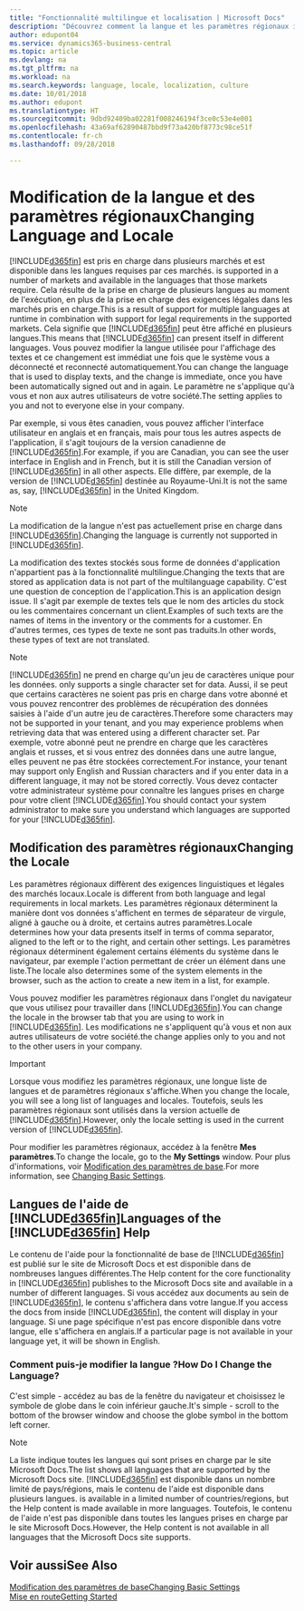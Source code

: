 ```yaml
---
title: "Fonctionnalité multilingue et localisation | Microsoft Docs"
description: "Découvrez comment la langue et les paramètres régionaux influencent votre expérience dans Business Central."
author: edupont04
ms.service: dynamics365-business-central
ms.topic: article
ms.devlang: na
ms.tgt_pltfrm: na
ms.workload: na
ms.search.keywords: language, locale, localization, culture
ms.date: 10/01/2018
ms.author: edupont
ms.translationtype: HT
ms.sourcegitcommit: 9dbd92409ba02281f008246194f3ce0c53e4e001
ms.openlocfilehash: 43a69af62890487bbd9f73a420bf8773c98ce51f
ms.contentlocale: fr-ch
ms.lasthandoff: 09/28/2018

---
```

# <a name="changing-language-and-locale"></a><span data-ttu-id="01fa2-103">Modification de la langue et des paramètres régionaux</span><span class="sxs-lookup"><span data-stu-id="01fa2-103">Changing Language and Locale</span></span>
[!INCLUDE[d365fin](includes/d365fin_md.md)] <span data-ttu-id="01fa2-104">est pris en charge dans plusieurs marchés et est disponible dans les langues requises par ces marchés.</span><span class="sxs-lookup"><span data-stu-id="01fa2-104"> is supported in a number of markets and available in the languages that those markets require.</span></span> <span data-ttu-id="01fa2-105">Cela résulte de la prise en charge de plusieurs langues au moment de l'exécution, en plus de la prise en charge des exigences légales dans les marchés pris en charge.</span><span class="sxs-lookup"><span data-stu-id="01fa2-105">This is a result of support for multiple languages at runtime in combination with support for legal requirements in the supported markets.</span></span> <span data-ttu-id="01fa2-106">Cela signifie que [!INCLUDE[d365fin](includes/d365fin_md.md)] peut être affiché en plusieurs langues.</span><span class="sxs-lookup"><span data-stu-id="01fa2-106">This means that [!INCLUDE[d365fin](includes/d365fin_md.md)] can present itself in different languages.</span></span> <span data-ttu-id="01fa2-107">Vous pouvez modifier la langue utilisée pour l'affichage des textes et ce changement est immédiat une fois que le système vous a déconnecté et reconnecté automatiquement.</span><span class="sxs-lookup"><span data-stu-id="01fa2-107">You can change the language that is used to display texts, and the change is immediate, once you have been automatically signed out and in again.</span></span> <span data-ttu-id="01fa2-108">Le paramètre ne s'applique qu'à vous et non aux autres utilisateurs de votre société.</span><span class="sxs-lookup"><span data-stu-id="01fa2-108">The setting applies to you and not to everyone else in your company.</span></span>  

<span data-ttu-id="01fa2-109">Par exemple, si vous êtes canadien, vous pouvez afficher l'interface utilisateur en anglais et en français, mais pour tous les autres aspects de l'application, il s'agit toujours de la version canadienne de [!INCLUDE[d365fin](includes/d365fin_md.md)].</span><span class="sxs-lookup"><span data-stu-id="01fa2-109">For example, if you are Canadian, you can see the user interface in English and in French, but it is still the Canadian version of [!INCLUDE[d365fin](includes/d365fin_md.md)] in all other aspects.</span></span> <span data-ttu-id="01fa2-110">Elle diffère, par exemple, de la version de [!INCLUDE[d365fin](includes/d365fin_md.md)] destinée au Royaume-Uni.</span><span class="sxs-lookup"><span data-stu-id="01fa2-110">It is not the same as, say, [!INCLUDE[d365fin](includes/d365fin_md.md)] in the United Kingdom.</span></span>  

> [!NOTE]  
>  <span data-ttu-id="01fa2-111">La modification de la langue n'est pas actuellement prise en charge dans [!INCLUDE[d365fin](includes/d365fin_md.md)].</span><span class="sxs-lookup"><span data-stu-id="01fa2-111">Changing the language is currently not supported in [!INCLUDE[d365fin](includes/d365fin_md.md)].</span></span>

<span data-ttu-id="01fa2-112">La modification des textes stockés sous forme de données d'application n'appartient pas à la fonctionnalité multilingue.</span><span class="sxs-lookup"><span data-stu-id="01fa2-112">Changing the texts that are stored as application data is not part of the multilanguage capability.</span></span> <span data-ttu-id="01fa2-113">C'est une question de conception de l'application.</span><span class="sxs-lookup"><span data-stu-id="01fa2-113">This is an application design issue.</span></span> <span data-ttu-id="01fa2-114">Il s'agit par exemple de textes tels que le nom des articles du stock ou les commentaires concernant un client.</span><span class="sxs-lookup"><span data-stu-id="01fa2-114">Examples of such texts are the names of items in the inventory or the comments for a customer.</span></span> <span data-ttu-id="01fa2-115">En d'autres termes, ces types de texte ne sont pas traduits.</span><span class="sxs-lookup"><span data-stu-id="01fa2-115">In other words, these types of text are not translated.</span></span>  

> [!NOTE]  
>  [!INCLUDE[d365fin](includes/d365fin_md.md)] <span data-ttu-id="01fa2-116">ne prend en charge qu'un jeu de caractères unique pour les données.</span><span class="sxs-lookup"><span data-stu-id="01fa2-116"> only supports a single character set for data.</span></span> <span data-ttu-id="01fa2-117">Aussi, il se peut que certains caractères ne soient pas pris en charge dans votre abonné et vous pouvez rencontrer des problèmes de récupération des données saisies à l'aide d'un autre jeu de caractères.</span><span class="sxs-lookup"><span data-stu-id="01fa2-117">Therefore some characters may not be supported in your tenant, and you may experience problems when retrieving data that was entered using a different character set.</span></span> <span data-ttu-id="01fa2-118">Par exemple, votre abonné peut ne prendre en charge que les caractères anglais et russes, et si vous entrez des données dans une autre langue, elles peuvent ne pas être stockées correctement.</span><span class="sxs-lookup"><span data-stu-id="01fa2-118">For instance, your tenant may support only English and Russian characters and if you enter data in a different language, it may not be stored correctly.</span></span> <span data-ttu-id="01fa2-119">Vous devez contacter votre administrateur système pour connaître les langues prises en charge pour votre client [!INCLUDE[d365fin](includes/d365fin_md.md)].</span><span class="sxs-lookup"><span data-stu-id="01fa2-119">You should contact your system administrator to make sure you understand which languages are supported for your [!INCLUDE[d365fin](includes/d365fin_md.md)].</span></span>  

## <a name="changing-the-locale"></a><span data-ttu-id="01fa2-120">Modification des paramètres régionaux</span><span class="sxs-lookup"><span data-stu-id="01fa2-120">Changing the Locale</span></span>
<span data-ttu-id="01fa2-121">Les paramètres régionaux diffèrent des exigences linguistiques et légales des marchés locaux.</span><span class="sxs-lookup"><span data-stu-id="01fa2-121">Locale is different from both language and legal requirements in local markets.</span></span> <span data-ttu-id="01fa2-122">Les paramètres régionaux déterminent la manière dont vos données s'affichent en termes de séparateur de virgule, aligné à gauche ou à droite, et certains autres paramètres.</span><span class="sxs-lookup"><span data-stu-id="01fa2-122">Locale determines how your data presents itself in terms of comma separator, aligned to the left or to the right, and certain other settings.</span></span> <span data-ttu-id="01fa2-123">Les paramètres régionaux déterminent également certains éléments du système dans le navigateur, par exemple l'action permettant de créer un élément dans une liste.</span><span class="sxs-lookup"><span data-stu-id="01fa2-123">The locale also determines some of the system elements in the browser, such as the action to create a new item in a list, for example.</span></span>  

<span data-ttu-id="01fa2-124">Vous pouvez modifier les paramètres régionaux dans l'onglet du navigateur que vous utilisez pour travailler dans [!INCLUDE[d365fin](includes/d365fin_md.md)].</span><span class="sxs-lookup"><span data-stu-id="01fa2-124">You can change the locale in the browser tab that you are using to work in [!INCLUDE[d365fin](includes/d365fin_md.md)].</span></span> <span data-ttu-id="01fa2-125">Les modifications ne s'appliquent qu'à vous et non aux autres utilisateurs de votre société.</span><span class="sxs-lookup"><span data-stu-id="01fa2-125">the change applies only to you and not to the other users in your company.</span></span>  

> [!IMPORTANT]  
>  <span data-ttu-id="01fa2-126">Lorsque vous modifiez les paramètres régionaux, une longue liste de langues et de paramètres régionaux s'affiche.</span><span class="sxs-lookup"><span data-stu-id="01fa2-126">When you change the locale, you will see a long list of languages and locales.</span></span> <span data-ttu-id="01fa2-127">Toutefois, seuls les paramètres régionaux sont utilisés dans la version actuelle de [!INCLUDE[d365fin](includes/d365fin_md.md)].</span><span class="sxs-lookup"><span data-stu-id="01fa2-127">However, only the locale setting is used in the current version of [!INCLUDE[d365fin](includes/d365fin_md.md)].</span></span>  

<span data-ttu-id="01fa2-128">Pour modifier les paramètres régionaux, accédez à la fenêtre **Mes paramètres**.</span><span class="sxs-lookup"><span data-stu-id="01fa2-128">To change the locale, go to the **My Settings** window.</span></span> <span data-ttu-id="01fa2-129">Pour plus d'informations, voir [Modification des paramètres de base](ui-change-basic-settings.md).</span><span class="sxs-lookup"><span data-stu-id="01fa2-129">For more information, see [Changing Basic Settings](ui-change-basic-settings.md).</span></span>  

## <a name="languages-of-the-included365finincludesd365finmdmd-help"></a><span data-ttu-id="01fa2-130">Langues de l'aide de [!INCLUDE[d365fin](includes/d365fin_md.md)]</span><span class="sxs-lookup"><span data-stu-id="01fa2-130">Languages of the [!INCLUDE[d365fin](includes/d365fin_md.md)] Help</span></span>
<span data-ttu-id="01fa2-131">Le contenu de l'aide pour la fonctionnalité de base de [!INCLUDE[d365fin](includes/d365fin_md.md)] est publié sur le site de Microsoft Docs et est disponible dans de nombreuses langues différentes.</span><span class="sxs-lookup"><span data-stu-id="01fa2-131">The Help content for the core functionality in [!INCLUDE[d365fin](includes/d365fin_md.md)] publishes to the Microsoft Docs site and available in a number of different languages.</span></span> <span data-ttu-id="01fa2-132">Si vous accédez aux documents au sein de [!INCLUDE[d365fin](includes/d365fin_md.md)], le contenu s'affichera dans votre langue.</span><span class="sxs-lookup"><span data-stu-id="01fa2-132">If you access the docs from inside [!INCLUDE[d365fin](includes/d365fin_md.md)], the content will display in your language.</span></span> <span data-ttu-id="01fa2-133">Si une page spécifique n'est pas encore disponible dans votre langue, elle s'affichera en anglais.</span><span class="sxs-lookup"><span data-stu-id="01fa2-133">If a particular page is not available in your language yet, it will be shown in English.</span></span>

### <a name="how-do-i-change-the-language"></a><span data-ttu-id="01fa2-134">Comment puis-je modifier la langue ?</span><span class="sxs-lookup"><span data-stu-id="01fa2-134">How Do I Change the Language?</span></span>
<span data-ttu-id="01fa2-135">C'est simple - accédez au bas de la fenêtre du navigateur et choisissez le symbole de globe dans le coin inférieur gauche.</span><span class="sxs-lookup"><span data-stu-id="01fa2-135">It's simple - scroll to the bottom of the browser window and choose the globe symbol in the bottom left corner.</span></span>

> [!NOTE]  
> <span data-ttu-id="01fa2-136">La liste indique toutes les langues qui sont prises en charge par le site Microsoft Docs.</span><span class="sxs-lookup"><span data-stu-id="01fa2-136">The list shows all languages that are supported by the Microsoft Docs site.</span></span> [!INCLUDE[d365fin](includes/d365fin_md.md)] <span data-ttu-id="01fa2-137">est disponible dans un nombre limité de pays/régions, mais le contenu de l'aide est disponible dans plusieurs langues.</span><span class="sxs-lookup"><span data-stu-id="01fa2-137"> is available in a limited number of countries/regions, but the Help content is made available in more languages.</span></span> <span data-ttu-id="01fa2-138">Toutefois, le contenu de l'aide n'est pas disponible dans toutes les langues prises en charge par le site Microsoft Docs.</span><span class="sxs-lookup"><span data-stu-id="01fa2-138">However, the Help content is not available in all languages that the Microsoft Docs site supports.</span></span>

## <a name="see-also"></a><span data-ttu-id="01fa2-139">Voir aussi</span><span class="sxs-lookup"><span data-stu-id="01fa2-139">See Also</span></span>  
[<span data-ttu-id="01fa2-140">Modification des paramètres de base</span><span class="sxs-lookup"><span data-stu-id="01fa2-140">Changing Basic Settings</span></span>](ui-change-basic-settings.md)  
[<span data-ttu-id="01fa2-141">Mise en route</span><span class="sxs-lookup"><span data-stu-id="01fa2-141">Getting Started</span></span>](product-get-started.md)  

